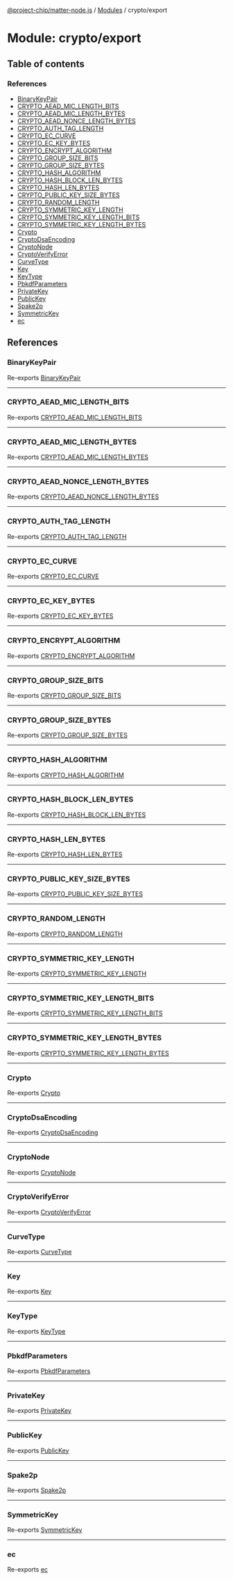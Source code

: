 [@project-chip/matter-node.js](../README.md) / [Modules](../modules.md) / crypto/export

# Module: crypto/export

## Table of contents

### References

- [BinaryKeyPair](crypto_export-1.md#binarykeypair)
- [CRYPTO\_AEAD\_MIC\_LENGTH\_BITS](crypto_export-1.md#crypto_aead_mic_length_bits)
- [CRYPTO\_AEAD\_MIC\_LENGTH\_BYTES](crypto_export-1.md#crypto_aead_mic_length_bytes)
- [CRYPTO\_AEAD\_NONCE\_LENGTH\_BYTES](crypto_export-1.md#crypto_aead_nonce_length_bytes)
- [CRYPTO\_AUTH\_TAG\_LENGTH](crypto_export-1.md#crypto_auth_tag_length)
- [CRYPTO\_EC\_CURVE](crypto_export-1.md#crypto_ec_curve)
- [CRYPTO\_EC\_KEY\_BYTES](crypto_export-1.md#crypto_ec_key_bytes)
- [CRYPTO\_ENCRYPT\_ALGORITHM](crypto_export-1.md#crypto_encrypt_algorithm)
- [CRYPTO\_GROUP\_SIZE\_BITS](crypto_export-1.md#crypto_group_size_bits)
- [CRYPTO\_GROUP\_SIZE\_BYTES](crypto_export-1.md#crypto_group_size_bytes)
- [CRYPTO\_HASH\_ALGORITHM](crypto_export-1.md#crypto_hash_algorithm)
- [CRYPTO\_HASH\_BLOCK\_LEN\_BYTES](crypto_export-1.md#crypto_hash_block_len_bytes)
- [CRYPTO\_HASH\_LEN\_BYTES](crypto_export-1.md#crypto_hash_len_bytes)
- [CRYPTO\_PUBLIC\_KEY\_SIZE\_BYTES](crypto_export-1.md#crypto_public_key_size_bytes)
- [CRYPTO\_RANDOM\_LENGTH](crypto_export-1.md#crypto_random_length)
- [CRYPTO\_SYMMETRIC\_KEY\_LENGTH](crypto_export-1.md#crypto_symmetric_key_length)
- [CRYPTO\_SYMMETRIC\_KEY\_LENGTH\_BITS](crypto_export-1.md#crypto_symmetric_key_length_bits)
- [CRYPTO\_SYMMETRIC\_KEY\_LENGTH\_BYTES](crypto_export-1.md#crypto_symmetric_key_length_bytes)
- [Crypto](crypto_export-1.md#crypto)
- [CryptoDsaEncoding](crypto_export-1.md#cryptodsaencoding)
- [CryptoNode](crypto_export-1.md#cryptonode)
- [CryptoVerifyError](crypto_export-1.md#cryptoverifyerror)
- [CurveType](crypto_export-1.md#curvetype)
- [Key](crypto_export-1.md#key)
- [KeyType](crypto_export-1.md#keytype)
- [PbkdfParameters](crypto_export-1.md#pbkdfparameters)
- [PrivateKey](crypto_export-1.md#privatekey)
- [PublicKey](crypto_export-1.md#publickey)
- [Spake2p](crypto_export-1.md#spake2p)
- [SymmetricKey](crypto_export-1.md#symmetrickey)
- [ec](crypto_export-1.md#ec)

## References

### BinaryKeyPair

Re-exports [BinaryKeyPair](crypto_export.md#binarykeypair)

___

### CRYPTO\_AEAD\_MIC\_LENGTH\_BITS

Re-exports [CRYPTO_AEAD_MIC_LENGTH_BITS](crypto_export.md#crypto_aead_mic_length_bits)

___

### CRYPTO\_AEAD\_MIC\_LENGTH\_BYTES

Re-exports [CRYPTO_AEAD_MIC_LENGTH_BYTES](crypto_export.md#crypto_aead_mic_length_bytes)

___

### CRYPTO\_AEAD\_NONCE\_LENGTH\_BYTES

Re-exports [CRYPTO_AEAD_NONCE_LENGTH_BYTES](crypto_export.md#crypto_aead_nonce_length_bytes)

___

### CRYPTO\_AUTH\_TAG\_LENGTH

Re-exports [CRYPTO_AUTH_TAG_LENGTH](crypto_export.md#crypto_auth_tag_length)

___

### CRYPTO\_EC\_CURVE

Re-exports [CRYPTO_EC_CURVE](crypto_export.md#crypto_ec_curve)

___

### CRYPTO\_EC\_KEY\_BYTES

Re-exports [CRYPTO_EC_KEY_BYTES](crypto_export.md#crypto_ec_key_bytes)

___

### CRYPTO\_ENCRYPT\_ALGORITHM

Re-exports [CRYPTO_ENCRYPT_ALGORITHM](crypto_export.md#crypto_encrypt_algorithm)

___

### CRYPTO\_GROUP\_SIZE\_BITS

Re-exports [CRYPTO_GROUP_SIZE_BITS](crypto_export.md#crypto_group_size_bits)

___

### CRYPTO\_GROUP\_SIZE\_BYTES

Re-exports [CRYPTO_GROUP_SIZE_BYTES](crypto_export.md#crypto_group_size_bytes)

___

### CRYPTO\_HASH\_ALGORITHM

Re-exports [CRYPTO_HASH_ALGORITHM](crypto_export.md#crypto_hash_algorithm)

___

### CRYPTO\_HASH\_BLOCK\_LEN\_BYTES

Re-exports [CRYPTO_HASH_BLOCK_LEN_BYTES](crypto_export.md#crypto_hash_block_len_bytes)

___

### CRYPTO\_HASH\_LEN\_BYTES

Re-exports [CRYPTO_HASH_LEN_BYTES](crypto_export.md#crypto_hash_len_bytes)

___

### CRYPTO\_PUBLIC\_KEY\_SIZE\_BYTES

Re-exports [CRYPTO_PUBLIC_KEY_SIZE_BYTES](crypto_export.md#crypto_public_key_size_bytes)

___

### CRYPTO\_RANDOM\_LENGTH

Re-exports [CRYPTO_RANDOM_LENGTH](crypto_export.md#crypto_random_length)

___

### CRYPTO\_SYMMETRIC\_KEY\_LENGTH

Re-exports [CRYPTO_SYMMETRIC_KEY_LENGTH](crypto_export.md#crypto_symmetric_key_length)

___

### CRYPTO\_SYMMETRIC\_KEY\_LENGTH\_BITS

Re-exports [CRYPTO_SYMMETRIC_KEY_LENGTH_BITS](crypto_export.md#crypto_symmetric_key_length_bits)

___

### CRYPTO\_SYMMETRIC\_KEY\_LENGTH\_BYTES

Re-exports [CRYPTO_SYMMETRIC_KEY_LENGTH_BYTES](crypto_export.md#crypto_symmetric_key_length_bytes)

___

### Crypto

Re-exports [Crypto](../classes/crypto_export.Crypto.md)

___

### CryptoDsaEncoding

Re-exports [CryptoDsaEncoding](crypto_export.md#cryptodsaencoding)

___

### CryptoNode

Re-exports [CryptoNode](../classes/crypto_export.CryptoNode.md)

___

### CryptoVerifyError

Re-exports [CryptoVerifyError](../classes/crypto_export.CryptoVerifyError.md)

___

### CurveType

Re-exports [CurveType](../enums/crypto_export.CurveType.md)

___

### Key

Re-exports [Key](crypto_export.md#key)

___

### KeyType

Re-exports [KeyType](../enums/crypto_export.KeyType.md)

___

### PbkdfParameters

Re-exports [PbkdfParameters](../interfaces/crypto_export.PbkdfParameters.md)

___

### PrivateKey

Re-exports [PrivateKey](crypto_export.md#privatekey)

___

### PublicKey

Re-exports [PublicKey](crypto_export.md#publickey)

___

### Spake2p

Re-exports [Spake2p](../classes/crypto_export.Spake2p.md)

___

### SymmetricKey

Re-exports [SymmetricKey](crypto_export.md#symmetrickey)

___

### ec

Re-exports [ec](crypto_export.md#ec)
